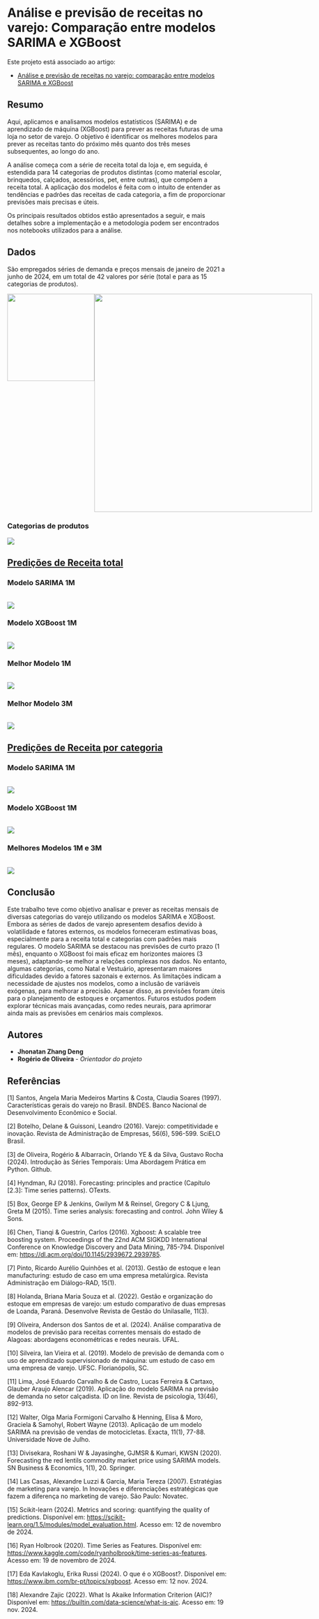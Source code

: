 # Análise e previsão de receitas no varejo: Comparação entre modelos SARIMA e XGBoost

Este projeto está associado ao artigo:
- [Análise e previsão de receitas no varejo: comparação entre modelos SARIMA e XGBoost](https://www.overleaf.com/read/wtkpwgsrzgwk#57ac26)

## Resumo

Aqui, aplicamos e analisamos modelos estatísticos (SARIMA) e de aprendizado de máquina (XGBoost) para prever as receitas futuras de uma loja no setor de varejo. O objetivo é identificar os melhores modelos para prever as receitas tanto do próximo mês quanto dos três meses subsequentes, ao longo do ano.

A análise começa com a série de receita total da loja e, em seguida, é estendida para 14 categorias de produtos distintas (como material escolar, brinquedos, calçados, acessórios, pet, entre outras), que compõem a receita total. A aplicação dos modelos é feita com o intuito de entender as tendências e padrões das receitas de cada categoria, a fim de proporcionar previsões mais precisas e úteis.

Os principais resultados obtidos estão apresentados a seguir, e mais detalhes sobre a implementação e a metodologia podem ser encontrados nos notebooks utilizados para a análise.

## Dados
São empregados séries de demanda e preços mensais de janeiro de 2021 a junho de 2024, em um total de 42 valores por série (total e para as 15 categorias de produtos).
<div style="display: flex; justify-content: space-between;">
  <img src="https://raw.githubusercontent.com/jhonatan95w/SeriesTemporais-Varejo/e8a725030a39dd8e2ec3256d9f9c16fd91a64ff5/Images/Dados_ReceitaTotal.png" width="200">
  <img src="https://raw.githubusercontent.com/jhonatan95w/SeriesTemporais-Varejo/a012796bee12cf7e4c6dd5c6d175321aa64b4dd0/Images/Grafico_ReceitaTotal.png" width="500">
</div>

### Categorias de produtos

<div style="display: flex; justify-content: space-between;">
  <img src="https://raw.githubusercontent.com/jhonatan95w/SeriesTemporais-Varejo/6d4be082b6225f7d60975c7f2400c1d1183ff0fb/Images/categoriaProduto.png">
</div>

## [Predições de Receita total](//github.com/jhonatan95w/SeriesTemporais-Varejo/blob/main/SeriesTemporais_ReceitaTotal.ipynb)

### Modelo SARIMA 1M
<br>
<img src="https://raw.githubusercontent.com/jhonatan95w/SeriesTemporais-Varejo/6d4be082b6225f7d60975c7f2400c1d1183ff0fb/Images/Sarima1M_receitaTotal.png">
<br>

### Modelo XGBoost 1M
<br>
<img src="https://raw.githubusercontent.com/jhonatan95w/SeriesTemporais-Varejo/6d4be082b6225f7d60975c7f2400c1d1183ff0fb/Images/Xgboot1M_receitaTotal.png">
<br>

### Melhor Modelo 1M
<br>
<img src="https://raw.githubusercontent.com/jhonatan95w/SeriesTemporais-Varejo/6d4be082b6225f7d60975c7f2400c1d1183ff0fb/Images/melhorModelo1M.png">
<br>

### Melhor Modelo 3M
<br>
<img src="https://raw.githubusercontent.com/jhonatan95w/SeriesTemporais-Varejo/6d4be082b6225f7d60975c7f2400c1d1183ff0fb/Images/melhorModelo3M.png">
<br>

## [Predições de Receita por categoria](https://github.com/jhonatan95w/SeriesTemporais-Varejo/blob/main/SeriesTemporais_Categoria.ipynb)

### Modelo SARIMA 1M
<br>
<img src="https://raw.githubusercontent.com/jhonatan95w/SeriesTemporais-Varejo/6d4be082b6225f7d60975c7f2400c1d1183ff0fb/Images/Sarima1M_categorias.png">
<br>

### Modelo XGBoost 1M
<br>
<img src="https://raw.githubusercontent.com/jhonatan95w/SeriesTemporais-Varejo/6d4be082b6225f7d60975c7f2400c1d1183ff0fb/Images/XGBoost1M_categorias.png">
<br>

### Melhores Modelos 1M e 3M
<br>
<img src="https://raw.githubusercontent.com/jhonatan95w/SeriesTemporais-Varejo/934c1c1473371aa2d1b553822fadc3bd30650465/Images/melhoresModelo1M_3M.png">
<br>

## Conclusão

Este trabalho teve como objetivo analisar e prever as receitas mensais de diversas categorias do varejo utilizando os modelos SARIMA e XGBoost. Embora as séries de dados de varejo apresentem desafios devido à volatilidade e fatores externos, os modelos forneceram estimativas boas, especialmente para a receita total e categorias com padrões mais regulares. O modelo SARIMA se destacou nas previsões de curto prazo (1 mês), enquanto o XGBoost foi mais eficaz em horizontes maiores (3 meses), adaptando-se melhor a relações complexas nos dados. No entanto, algumas categorias, como Natal e Vestuário, apresentaram maiores dificuldades devido a fatores sazonais e externos. As limitações indicam a necessidade de ajustes nos modelos, como a inclusão de variáveis exógenas, para melhorar a precisão. Apesar disso, as previsões foram úteis para o planejamento de estoques e orçamentos. Futuros estudos podem explorar técnicas mais avançadas, como redes neurais, para aprimorar ainda mais as previsões em cenários mais complexos.

## Autores

- **Jhonatan Zhang Deng**  
- **Rogério de Oliveira** - *Orientador do projeto*

## Referências

[1] Santos, Angela Maria Medeiros Martins & Costa, Claudia Soares (1997). Características gerais do varejo no Brasil. BNDES. Banco Nacional de Desenvolvimento Econômico e Social.

[2] Botelho, Delane & Guissoni, Leandro (2016). Varejo: competitividade e inovação. Revista de Administração de Empresas, 56(6), 596-599. SciELO Brasil.

[3] de Oliveira, Rogério & Albarracín, Orlando YE & da Silva, Gustavo Rocha (2024). Introdução às Séries Temporais: Uma Abordagem Prática em Python. Github.

[4] Hyndman, RJ (2018). Forecasting: principles and practice (Capítulo [2.3]: Time series patterns). OTexts.

[5] Box, George EP & Jenkins, Gwilym M & Reinsel, Gregory C & Ljung, Greta M (2015). Time series analysis: forecasting and control. John Wiley & Sons.

[6] Chen, Tianqi & Guestrin, Carlos (2016). Xgboost: A scalable tree boosting system. Proceedings of the 22nd ACM SIGKDD International Conference on Knowledge Discovery and Data Mining, 785-794. Disponível em: https://dl.acm.org/doi/10.1145/2939672.2939785.

[7] Pinto, Ricardo Aurélio Quinhões et al. (2013). Gestão de estoque e lean manufacturing: estudo de caso em uma empresa metalúrgica. Revista Administração em Diálogo-RAD, 15(1).

[8] Holanda, Briana Maria Souza et al. (2022). Gestão e organização do estoque em empresas de varejo: um estudo comparativo de duas empresas de Loanda, Paraná. Desenvolve Revista de Gestão do Unilasalle, 11(3).

[9] Oliveira, Anderson dos Santos de et al. (2024). Análise comparativa de modelos de previsão para receitas correntes mensais do estado de Alagoas: abordagens econométricas e redes neurais. UFAL.

[10] Silveira, Ian Vieira et al. (2019). Modelo de previsão de demanda com o uso de aprendizado supervisionado de máquina: um estudo de caso em uma empresa de varejo. UFSC. Florianópolis, SC.

[11] Lima, José Eduardo Carvalho & de Castro, Lucas Ferreira & Cartaxo, Glauber Araujo Alencar (2019). Aplicação do modelo SARIMA na previsão de demanda no setor calçadista. ID on line. Revista de psicologia, 13(46), 892-913.

[12] Walter, Olga Maria Formigoni Carvalho & Henning, Elisa & Moro, Graciela & Samohyl, Robert Wayne (2013). Aplicação de um modelo SARIMA na previsão de vendas de motocicletas. Exacta, 11(1), 77-88. Universidade Nove de Julho.

[13] Divisekara, Roshani W & Jayasinghe, GJMSR & Kumari, KWSN (2020). Forecasting the red lentils commodity market price using SARIMA models. SN Business & Economics, 1(1), 20. Springer.

[14] Las Casas, Alexandre Luzzi & Garcia, Maria Tereza (2007). Estratégias de marketing para varejo. In Inovações e diferenciações estratégicas que fazem a diferença no marketing de varejo. São Paulo: Novatec.

[15] Scikit-learn (2024). Metrics and scoring: quantifying the quality of predictions. Disponível em: https://scikit-learn.org/1.5/modules/model_evaluation.html. Acesso em: 12 de novembro de 2024.

[16] Ryan Holbrook (2020). Time Series as Features. Disponível em: https://www.kaggle.com/code/ryanholbrook/time-series-as-features. Acesso em: 19 de novembro de 2024.

[17] Eda Kavlakoglu, Erika Russi (2024). O que é o XGBoost?. Disponível em: https://www.ibm.com/br-pt/topics/xgboost. Acesso em: 12 nov. 2024.

[18] Alexandre Zajic (2022). What Is Akaike Information Criterion (AIC)? Disponível em: https://builtin.com/data-science/what-is-aic. Acesso em: 19 nov. 2024.







